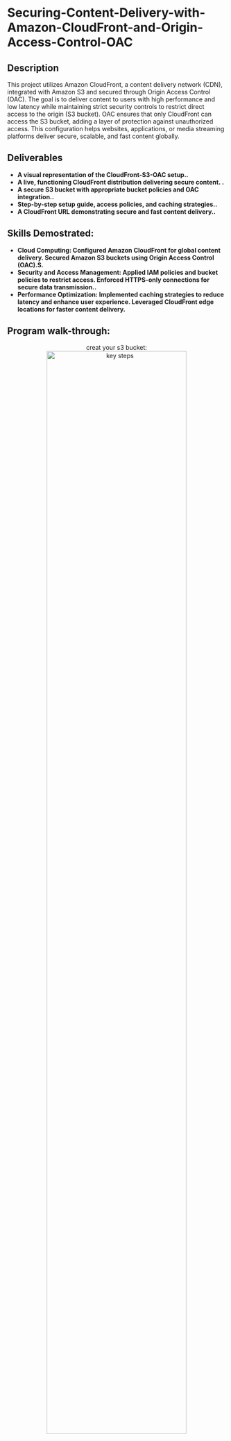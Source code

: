 <h1>Securing-Content-Delivery-with-Amazon-CloudFront-and-Origin-Access-Control-OAC</h1>

<h2>Description</h2>
This project utilizes Amazon CloudFront, a content delivery network (CDN), integrated with Amazon S3 and secured through Origin Access Control (OAC). The goal is to deliver content to users with high performance and low latency while maintaining strict security controls to restrict direct access to the origin (S3 bucket). OAC ensures that only CloudFront can access the S3 bucket, adding a layer of protection against unauthorized access. This configuration helps websites, applications, or media streaming platforms deliver secure, scalable, and fast content globally.
<br />

<h2>Deliverables </h2>

- <b>A visual representation of the CloudFront-S3-OAC setup..</b> 
- <b>A live, functioning CloudFront distribution delivering secure content.
.</b>
- <b>A secure S3 bucket with appropriate bucket policies and OAC integration..</b>
- <b>Step-by-step setup guide, access policies, and caching strategies..</b>
- <b>A CloudFront URL demonstrating secure and fast content delivery..</b> 

<h2>Skills Demostrated:</h2>

- <b>Cloud Computing:
Configured Amazon CloudFront for global content delivery.
Secured Amazon S3 buckets using Origin Access Control (OAC).S.</b> 
- <b>Security and Access Management:
Applied IAM policies and bucket policies to restrict access.
Enforced HTTPS-only connections for secure data transmission..</b>
- <b>Performance Optimization:
Implemented caching strategies to reduce latency and enhance user experience.
Leveraged CloudFront edge locations for faster content delivery.</b>

<h2>Program walk-through:</h2>

<p align="center">
creat your s3 bucket: <br/>
 <img src="image/sc-1.png" height="80%" width="80%" alt="key steps"/>
<br />
 
<br />
Add object to your s3 bucket for Encryption:  <br/>
<img src="image/sc-3.png" height="80%" width="80%" alt="key steps"/>
<br />

<br />
Set Up Default Encryption: Enable SSE-S3 as the default encryption for all objects in the S3 bucket <br/>
<img src="image/sc-4.png" height="80%" width="80%" alt="key steps"/>
<br />

<br />
Override with SSE-KMS: Upload objects with SSE-KMS encryption for enhanced security by specifying the KMS key:  <br/>
<img src="image/sc-5.png" height="80%" width="80%" alt="key steps"/>
<br />
<br />
</p>

<!--
 ```diff
- text in red
+ text in green
! text in orange
# text in gray
@@ text in purple (and bold)@@
```
--!>
